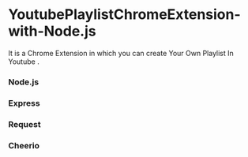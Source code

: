 # YoutubePlaylistChromeExtension-with-Node.js 
It is a Chrome Extension in which you can create Your Own Playlist In Youtube .

### Node.js 
### Express
### Request
### Cheerio
